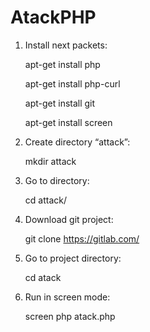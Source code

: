 # AtackPHP

1. Install next packets:

     apt-get install php
     
     apt-get install php-curl
     
     apt-get install git
     
     apt-get install screen


2. Create directory “attack”:

    mkdir attack


3. Go to directory:

    cd attack/


4. Download git project:

    git clone https://gitlab.com/


5. Go to project directory:

    cd atack


6. Run in screen mode:

    screen php atack.php
